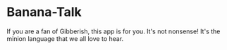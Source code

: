 # Banana-Talk
If you are a fan of Gibberish, this app is for you. It's not nonsense! It's the minion language that we all love to hear. 


